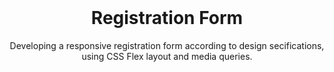 <div id="top"></div>

<!-- PROJECT TITLE -->
<br />
<div align="center">
<h1 align="center">Registration Form</h1>

  <p align="center">
   Developing a responsive registration form according to design secifications, using CSS Flex layout and media queries.
  </p>
</div>
